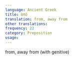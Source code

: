 ```yaml
---
language: Ancient Greek
title: ἀπό
translation: from, away from
other translations:
frequency: 22
category: Preposition
usage: 
---
```

from, away from (with genitive)